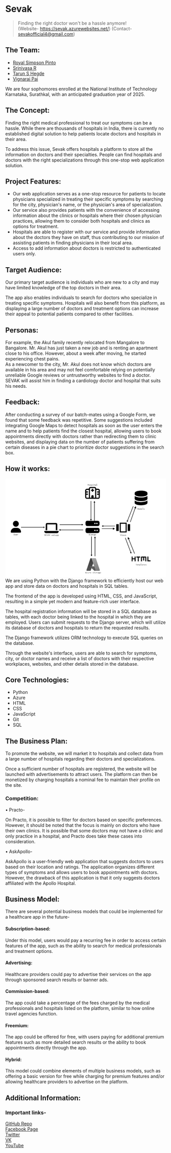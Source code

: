 # **Sevak**
> Finding the right doctor won't be a hassle anymore! </br>
> (Website- https://sevak.azurewebsites.net/)
> (Contact- sevakofficial4@gmail.com)


## **The Team:**
- [Royal Simpson Pinto](https://github.com/royalpinto007) <br/>
- [Srinivasa R](https://github.com/Wolfram70) <br/>
- [Tarun S Hegde](https://github.com/tarun-hegde) <br/>
- [Vignaraj Pai](https://github.com/Vignaraj-pai)<br/>

We are four sophomores enrolled at the National Institute of Technology Karnataka, Surathkal, with an anticipated graduation year of 2025.

## **The Concept:**
Finding the right medical professional to treat our symptoms can be a hassle. While there are thousands of hospitals in India, there is currently no established digital solution to help patients locate doctors and hospitals in their area.

To address this issue, Sevak offers hospitals a platform to store all the information on doctors and their specialties. People can find hospitals and doctors with the right specializations through this one-stop web application solution.

## **Project Features:**
- Our web application serves as a one-stop resource for patients to locate physicians specialized in treating their specific symptoms by searching for the city, physician's name, or the physician's area of specialization.
- Our service also provides patients with the convenience of accessing information about the clinics or hospitals where their chosen physician practices, allowing them to consider both hospitals and clinics as options for treatment.
- Hospitals are able to register with our service and provide information about the doctors they have on staff, thus contributing to our mission of assisting patients in finding physicians in their local area.
- Access to add information about doctors is restricted to authenticated users only.

## **Target Audience:**
Our primary target audience is individuals who are new to a city and may have limited knowledge of the top doctors in their area.

The app also enables individuals to search for doctors who specialize in treating specific symptoms. Hospitals will also benefit from this platform, as displaying a large number of doctors and treatment options can increase their appeal to potential patients compared to other facilities.

## **Personas:**
For example, the Akul family recently relocated from Mangalore to Bangalore. Mr. Akul has just taken a new job and is renting an apartment close to his office. However, about a week after moving, he started experiencing chest pains. </br> 
As a newcomer to the city, Mr. Akul does not know which doctors are available in his area and may not feel comfortable relying on potentially unreliable Google reviews or untrustworthy websites to find a doctor. SEVAK will assist him in finding a cardiology doctor and hospital that suits his needs.

## **Feedback:**
After conducting a survey of our batch-mates using a Google Form, we found that some feedback was repetitive. Some suggestions included integrating Google Maps to detect hospitals as soon as the user enters the name and to help patients find the closest hospital, allowing users to book appointments directly with doctors rather than redirecting them to clinic websites, and displaying data on the number of patients suffering from certain diseases in a pie chart to prioritize doctor suggestions in the search box.

## **How it works:**

![Architecture Model](architecturemodel.png) </br>
We are using Python with the Django framework to efficiently host our web app and store data on doctors and hospitals in SQL tables. </br>

The frontend of the app is developed using HTML, CSS, and JavaScript, resulting in a simple yet modern and feature-rich user interface. </br>

The hospital registration information will be stored in a SQL database as tables, with each doctor being linked to the hospital in which they are employed. 
Users can submit requests to the Django server, which will utilize its database of doctors and hospitals to return the requested results. </br>

The Django framework utilizes ORM technology to execute SQL queries on the database. </br>

Through the website's interface, users are able to search for symptoms, city, or doctor names and receive a list of doctors with their respective workplaces, websites, and other details stored in the database.

## **Core Technologies:**
- Python
- Azure
- HTML
- CSS
- JavaScript
- Git
- SQL

## **The Business Plan:**
To promote the website, we will market it to hospitals and collect data from a large number of hospitals regarding their doctors and specializations. </br>

Once a sufficient number of hospitals are registered, the website will be launched with advertisements to attract users. The platform can then be monetized by charging hospitals a nominal fee to maintain their profile on the site.

### **Competition:** 
•	Practo- 

On Practo, it is possible to filter for doctors based on specific preferences. However, it should be noted that the focus is mainly on doctors who have their own clinics. It is possible that some doctors may not have a clinic and only practice in a hospital, and Practo does take these cases into consideration. 

•	AskApollo-

AskApollo is a user-friendly web application that suggests doctors to users based on their location and ratings. 
The application organizes different types of symptoms and allows users to book appointments with doctors. 
However, the drawback of this application is that it only suggests doctors affiliated with the Apollo Hospital.


## **Business Model:**

There are several potential business models that could be implemented for a healthcare app in the future-

#### Subscription-based: </br>
Under this model, users would pay a recurring fee in order to access certain features of the app, such as the ability to search for medical professionals and treatment options.

#### Advertising:  </br>
Healthcare providers could pay to advertise their services on the app through sponsored search results or banner ads.

#### Commission-based:  </br>
The app could take a percentage of the fees charged by the medical professionals and hospitals listed on the platform, similar to how online travel agencies function.

#### Freemium:  </br>
The app could be offered for free, with users paying for additional premium features such as more detailed search results or the ability to book appointments directly through the app.

#### Hybrid:  </br>
This model could combine elements of multiple business models, such as offering a basic version for free while charging for premium features and/or allowing healthcare providers to advertise on the platform.


## **Additional Information:**
### Important links-
[GitHub Repo](https://github.com/royalpinto007/Sevak) </br>
[Facebook Page](https://bit.ly/3VRmCTv) </br>
[Twitter](https://twitter.com/SevakOfficial4) </br>
[VK](https://twitter.com/SevakOfficial4) </br>
[YouTube](https://www.youtube.com/channel/UChkBhgBcFxNQMlYee_PCE0Q) </br>
